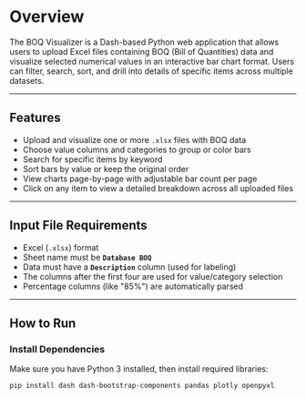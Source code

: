 # Overview

The BOQ Visualizer is a Dash-based Python web application that allows users to upload Excel files containing BOQ (Bill of Quantities) data and visualize selected numerical values in an interactive bar chart format. Users can filter, search, sort, and drill into details of specific items across multiple datasets.

---

## Features

- Upload and visualize one or more `.xlsx` files with BOQ data
- Choose value columns and categories to group or color bars
- Search for specific items by keyword
- Sort bars by value or keep the original order
- View charts page-by-page with adjustable bar count per page
- Click on any item to view a detailed breakdown across all uploaded files

---

## Input File Requirements

- Excel (`.xlsx`) format
- Sheet name must be **`Database BOQ`**
- Data must have a **`Description`** column (used for labeling)
- The columns after the first four are used for value/category selection
- Percentage columns (like "85%") are automatically parsed

---

## How to Run

### Install Dependencies

Make sure you have Python 3 installed, then install required libraries:

```bash
pip install dash dash-bootstrap-components pandas plotly openpyxl
